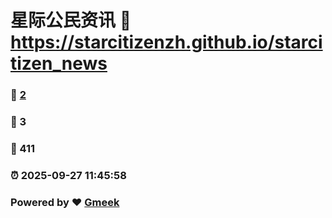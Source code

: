 # 星际公民资讯 :link: https://starcitizenzh.github.io/starcitizen_news 
### :page_facing_up: [2](https://starcitizenzh.github.io/starcitizen_news/tag.html) 
### :speech_balloon: 3 
### :hibiscus: 411 
### :alarm_clock: 2025-09-27 11:45:58 
### Powered by :heart: [Gmeek](https://github.com/Meekdai/Gmeek)
